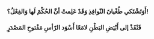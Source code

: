 ### أَوَتَشْتَكي طُغْيانَ النّوافِذِ وَقَدْ  عَلِمتْ أنَّ الحُكْمَ لَها وَالفِعْلُ؟!

### فَنْفَذْ إلى أَبْيَضِ البَطْنِ لامَعًا  أَسْوَد الرّأسِ مَفْتوحِ المَصْدَرِ
